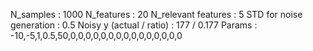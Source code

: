 N_samples                     : 1000
N_features                    : 20
N_relevant features           : 5
STD for noise generation      : 0.5
Noisy y (actual / ratio)      : 177 / 0.177
Params                        : -10,-5,1,0.5,50,0,0,0,0,0,0,0,0,0,0,0,0,0,0,0
